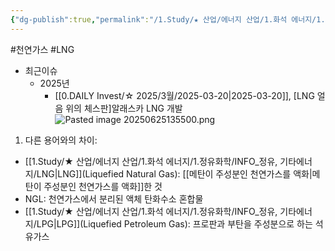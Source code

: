 ```yaml
---
{"dg-publish":true,"permalink":"/1.Study/★ 산업/에너지 산업/1.화석 에너지/1.정유화학/INFO_정유, 기타에너지/LNG/","created":"2024-12-30T21:22:50.374+09:00","updated":"2025-06-25T13:55:02.665+09:00"}
---
```


#천연가스 #LNG


- 최근이슈
	- 2025년
		- [[0.DAILY Invest/☆ 2025/3월/2025-03-20\|2025-03-20]], [LNG 얼음 위의 체스판]알래스카 LNG 개발![Pasted image 20250625135500.png](/img/user/attachments/Pasted%20image%2020250625135500.png)


1. 다른 용어와의 차이:

- [[1.Study/★ 산업/에너지 산업/1.화석 에너지/1.정유화학/INFO_정유, 기타에너지/LNG\|LNG]](Liquefied Natural Gas): [[메탄이 주성분인 천연가스를 액화\|메탄이 주성분인 천연가스를 액화]]한 것
- NGL: 천연가스에서 분리된 액체 탄화수소 혼합물
- [[1.Study/★ 산업/에너지 산업/1.화석 에너지/1.정유화학/INFO_정유, 기타에너지/LPG\|LPG]](Liquefied Petroleum Gas): 프로판과 부탄을 주성분으로 하는 석유가스